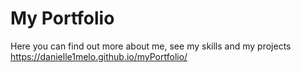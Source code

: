 # My Portfolio
Here you can find out more about me, see my skills and my projects
https://danielle1melo.github.io/myPortfolio/
